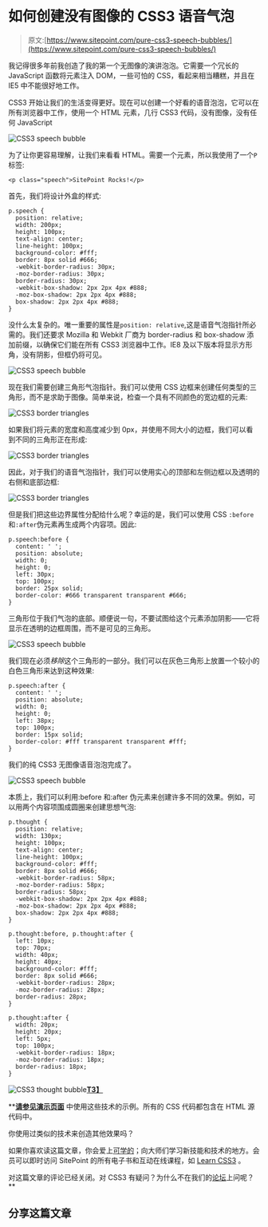 # 如何创建没有图像的 CSS3 语音气泡

> 原文:[https://www.sitepoint.com/pure-css3-speech-bubbles/](https://www.sitepoint.com/pure-css3-speech-bubbles/)

我记得很多年前我创造了我的第一个无图像的演讲泡泡。它需要一个冗长的 JavaScript 函数将元素注入 DOM，一些可怕的 CSS，看起来相当糟糕，并且在 IE5 中不能很好地工作。

CSS3 开始让我们的生活变得更好。现在可以创建一个好看的语音泡泡，它可以在所有浏览器中工作，使用一个 HTML 元素，几行 CSS3 代码，没有图像，没有任何 JavaScript

![CSS3 speech bubble](../Images/5476b020178e6581740ea90b94d63baa.png)

为了让你更容易理解，让我们来看看 HTML。需要一个元素，所以我使用了一个`P`标签:

```
<p class="speech">SitePoint Rocks!</p>
```

首先，我们将设计外盒的样式:

```
p.speech {
  position: relative;
  width: 200px;
  height: 100px;
  text-align: center;
  line-height: 100px;
  background-color: #fff;
  border: 8px solid #666;
  -webkit-border-radius: 30px;
  -moz-border-radius: 30px;
  border-radius: 30px;
  -webkit-box-shadow: 2px 2px 4px #888;
  -moz-box-shadow: 2px 2px 4px #888;
  box-shadow: 2px 2px 4px #888;
}
```

没什么太复杂的。唯一重要的属性是`position: relative`,这是语音气泡指针所必需的。我们还要求 Mozilla 和 Webkit 厂商为 border-radius 和 box-shadow 添加前缀，以确保它们能在所有 CSS3 浏览器中工作。IE8 及以下版本将显示方形角，没有阴影，但框仍将可见。

![CSS3 speech bubble](../Images/2f9cbbb328e9fb92bf6051eb37d9dfc1.png)

现在我们需要创建三角形气泡指针。我们可以使用 CSS 边框来创建任何类型的三角形，而不是求助于图像。简单来说，检查一个具有不同颜色的宽边框的元素:

![CSS3 border triangles](../Images/71051b0d273182e09d9b1fdc95666455.png)

如果我们将元素的宽度和高度减少到 0px，并使用不同大小的边框，我们可以看到不同的三角形正在形成:

![CSS3 border triangles](../Images/9229dde977cd599f65e7a258f5f8a3dc.png)

因此，对于我们的语音气泡指针，我们可以使用实心的顶部和左侧边框以及透明的右侧和底部边框:

![CSS3 border triangles](../Images/c9fb08610d8bdd7a259056610a223fc2.png)

但是我们把这些边界属性分配给什么呢？幸运的是，我们可以使用 CSS `:before`和`:after`伪元素再生成两个内容项。因此:

```
p.speech:before {
  content: ' ';
  position: absolute;
  width: 0;
  height: 0;
  left: 30px;
  top: 100px;
  border: 25px solid;
  border-color: #666 transparent transparent #666;
}
```

三角形位于我们气泡的底部。顺便说一句，不要试图给这个元素添加阴影——它将显示在透明的边框周围，而不是可见的三角形。

![CSS3 speech bubble](../Images/01bda140fe9e9cc23a993792ba294c34.png)

我们现在必须*移除*这个三角形的一部分。我们可以在灰色三角形上放置一个较小的白色三角形来达到这种效果:

```
p.speech:after {
  content: ' ';
  position: absolute;
  width: 0;
  height: 0;
  left: 38px;
  top: 100px;
  border: 15px solid;
  border-color: #fff transparent transparent #fff;
}
```

我们的纯 CSS3 无图像语音泡泡完成了。

![CSS3 speech bubble](../Images/5476b020178e6581740ea90b94d63baa.png)

本质上，我们可以利用:before 和:after 伪元素来创建许多不同的效果。例如，可以用两个内容项围成圆圈来创建思想气泡:

```
p.thought {
  position: relative;
  width: 130px;
  height: 100px;
  text-align: center;
  line-height: 100px;
  background-color: #fff;
  border: 8px solid #666;
  -webkit-border-radius: 58px;
  -moz-border-radius: 58px;
  border-radius: 58px;
  -webkit-box-shadow: 2px 2px 4px #888;
  -moz-box-shadow: 2px 2px 4px #888;
  box-shadow: 2px 2px 4px #888;
}

p.thought:before, p.thought:after {
  left: 10px;
  top: 70px;
  width: 40px;
  height: 40px;
  background-color: #fff;
  border: 8px solid #666;
  -webkit-border-radius: 28px;
  -moz-border-radius: 28px;
  border-radius: 28px;
}

p.thought:after {
  width: 20px;
  height: 20px;
  left: 5px;
  top: 100px;
  -webkit-border-radius: 18px;
  -moz-border-radius: 18px;
  border-radius: 18px;
}
```

![CSS3 thought bubble](../Images/af95178e17738e7ed4b8a437b053362b.png)[**T3】**](https://blogs.sitepointstatic.com/examples/tech/css3-speech-bubbles/index.html)

 **[**请参见演示页面**](https://blogs.sitepointstatic.com/examples/tech/css3-speech-bubbles/index.html) 中使用这些技术的示例。所有的 CSS 代码都包含在 HTML 源代码中。

你使用过类似的技术来创造其他效果吗？

如果你喜欢读这篇文章，你会爱上[可学的](https://learnable.com?utm_source=sitepoint&utm_medium=link&utm_campaign=learnablelink)；向大师们学习新技能和技术的地方。会员可以即时访问 SitePoint 的所有电子书和互动在线课程，如 [Learn CSS3](https://learnable.com/courses/learn-css3-203?utm_source=sitepoint&utm_medium=link&utm_campaign=learnablelink) 。

对这篇文章的评论已经关闭。对 CSS3 有疑问？为什么不在我们的[论坛](https://www.sitepoint.com/forums/forumdisplay.php?53-CSS-amp-Page-Layout?utm_source=sitepoint&utm_medium=link&utm_campaign=forumlink)上问呢？** 

## **分享这篇文章**